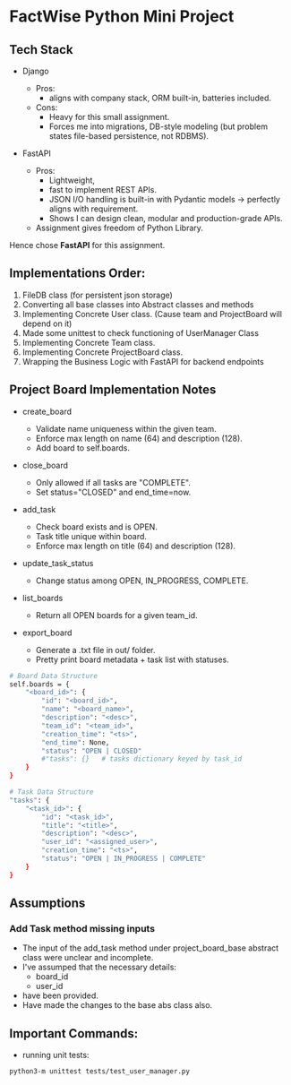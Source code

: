 # FactWise Python Mini Project

## Tech Stack
- Django
	-	Pros:
	    - aligns with company stack, ORM built-in, batteries included.
	-	Cons:
	    - Heavy for this small assignment.
		- Forces me into migrations, DB-style modeling (but problem states file-based persistence, not RDBMS).

- FastAPI
	-	Pros:
	    - Lightweight,
		- fast to implement REST APIs.
		- JSON I/O handling is built-in with Pydantic models → perfectly aligns with requirement.
		- Shows I can design clean, modular and production-grade APIs.
	- Assignment gives freedom of Python Library.

Hence chose **FastAPI** for this assignment.

## Implementations Order:
1. FileDB class (for persistent json storage)
2. Converting all base classes into Abstract classes and methods
3. Implementing Concrete User class. (Cause team and ProjectBoard will depend on it)
4. Made some unittest to check functioning of UserManager Class
5. Implementing Concrete Team class.
6. Implementing Concrete ProjectBoard class.
7. Wrapping the Business Logic with FastAPI for backend endpoints

## Project Board Implementation Notes
- create_board
    - Validate name uniqueness within the given team.
    - Enforce max length on name (64) and description (128).
    - Add board to self.boards.

- close_board
    - Only allowed if all tasks are "COMPLETE".
    - Set status="CLOSED" and end_time=now.

- add_task
    - Check board exists and is OPEN.
    - Task title unique within board.
    - Enforce max length on title (64) and description (128).

- update_task_status
    - Change status among OPEN, IN_PROGRESS, COMPLETE.

- list_boards
    - Return all OPEN boards for a given team_id.

- export_board
    - Generate a .txt file in out/ folder.
    - Pretty print board metadata + task list with statuses.

```bash
# Board Data Structure
self.boards = {
    "<board_id>": {
        "id": "<board_id>",
        "name": "<board_name>",
        "description": "<desc>",
        "team_id": "<team_id>",
        "creation_time": "<ts>",
        "end_time": None,
        "status": "OPEN | CLOSED"
        #"tasks": {}   # tasks dictionary keyed by task_id
    }
}

# Task Data Structure
"tasks": {
    "<task_id>": {
        "id": "<task_id>",
        "title": "<title>",
        "description": "<desc>",
        "user_id": "<assigned_user>",
        "creation_time": "<ts>",
        "status": "OPEN | IN_PROGRESS | COMPLETE"
    }
}
```

## Assumptions

### Add Task method missing inputs
- The input of the add_task method under project_board_base abstract class were unclear and incomplete.
- I've assumped that the necessary details:
    - board_id
    - user_id
- have been provided.
- Have made the changes to the base abs class also.

## Important Commands:
- running unit tests:
```bash
python3-m unittest tests/test_user_manager.py
```
